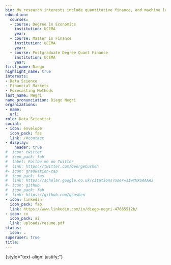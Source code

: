 ```yaml
---
bio: My research interests include quantitative finance, and machine learning.
education:
  courses:
  - course: Degree in Economics
    institution: UCEMA
    year: 
  - course: Master in Finance
    institution: UCEMA
    year: 
  - course: Postgraduate Degree Quant Finance
    institution: UCEMA
    year: 
first_name: Diego
highlight_name: true
interests:
- Data Science
- Financial Markets
- Forecasting Methods
last_name: Negri
name_pronunciation: Diego Negri
organizations:
- name: 
  url: 
role: Data Scientist
social:
- icon: envelope
  icon_pack: fas
  link: /#contact
- display:
    header: true
#  icon: twitter
#  icon_pack: fab
#  label: Follow me on Twitter
#  link: https://twitter.com/GeorgeCushen
#- icon: graduation-cap
#  icon_pack: fas
#  link: https://scholar.google.co.uk/citations?user=sIwtMXoAAAAJ
#- icon: github
#  icon_pack: fab
#  link: https://github.com/gcushen
- icon: linkedin
  icon_pack: fab
  link: https://www.linkedin.com/in/diego-negri-47665512b/
- icon: cv
  icon_pack: ai
  link: uploads/resume.pdf
status:
  icon: ☕️
superuser: true
title:
---
```



{style="text-align: justify;"}
